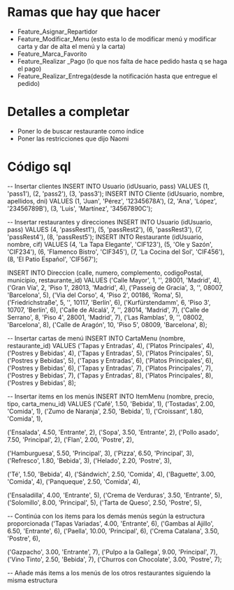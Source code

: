 # Ramas que hay que hacer
* Feature_Asignar_Repartidor
* Feature_Modificar_Menu (esto esta lo de modificar menú y modificar carta y dar de alta el menú y la carta)
* Feature_Marca_Favorito
* Feature_Realizar _Pago (lo que nos falta de hace pedido hasta q se haga el pago)
* Feature_Realizar_Entrega(desde la notificación hasta que entregue el pedido)
# Detalles a completar
* Poner lo de buscar restaurante como índice
* Poner las restricciones que dijo Naomi
# Código sql
-- Insertar clientes
INSERT INTO Usuario (idUsuario, pass) VALUES (1, 'pass1'), (2, 'pass2'), (3, 'pass3');
INSERT INTO Cliente (idUsuario, nombre, apellidos, dni) VALUES 
(1, 'Juan', 'Pérez', '12345678A'),
(2, 'Ana', 'López', '23456789B'),
(3, 'Luis', 'Martínez', '34567890C');

-- Insertar restaurantes y direcciones
INSERT INTO Usuario (idUsuario, pass) VALUES (4, 'passRest1'), (5, 'passRest2'), (6, 'passRest3'), (7, 'passRest4'), (8, 'passRest5');
INSERT INTO Restaurante (idUsuario, nombre, cif) VALUES
(4, 'La Tapa Elegante', 'CIF123'),
(5, 'Ole y Sazón', 'CIF234'),
(6, 'Flamenco Bistro', 'CIF345'),
(7, 'La Cocina del Sol', 'CIF456'),
(8, 'El Patio Español', 'CIF567');

INSERT INTO Direccion (calle, numero, complemento, codigoPostal, municipio, restaurante_id) VALUES
('Calle Mayor', 1, '', 28001, 'Madrid', 4),
('Gran Vía', 2, 'Piso 1', 28013, 'Madrid', 4),
('Passeig de Gracia', 3, '', 08007, 'Barcelona', 5),
('Via del Corso', 4, 'Piso 2', 00186, 'Roma', 5),
('Friedrichstraße', 5, '', 10117, 'Berlín', 6),
('Kurfürstendamm', 6, 'Piso 3', 10707, 'Berlín', 6),
('Calle de Alcalá', 7, '', 28014, 'Madrid', 7),
('Calle de Serrano', 8, 'Piso 4', 28001, 'Madrid', 7),
('Las Ramblas', 9, '', 08002, 'Barcelona', 8),
('Calle de Aragón', 10, 'Piso 5', 08009, 'Barcelona', 8);

-- Insertar cartas de menú
INSERT INTO CartaMenu (nombre, restaurante_id) VALUES
('Tapas y Entradas', 4),
('Platos Principales', 4),
('Postres y Bebidas', 4),
('Tapas y Entradas', 5),
('Platos Principales', 5),
('Postres y Bebidas', 5),
('Tapas y Entradas', 6),
('Platos Principales', 6),
('Postres y Bebidas', 6),
('Tapas y Entradas', 7),
('Platos Principales', 7),
('Postres y Bebidas', 7),
('Tapas y Entradas', 8),
('Platos Principales', 8),
('Postres y Bebidas', 8);

-- Insertar items en los menús
INSERT INTO ItemMenu (nombre, precio, tipo, carta_menu_id) VALUES
('Café', 1.50, 'Bebida', 1),
('Tostadas', 2.00, 'Comida', 1),
('Zumo de Naranja', 2.50, 'Bebida', 1),
('Croissant', 1.80, 'Comida', 1),

('Ensalada', 4.50, 'Entrante', 2),
('Sopa', 3.50, 'Entrante', 2),
('Pollo asado', 7.50, 'Principal', 2),
('Flan', 2.00, 'Postre', 2),

('Hamburguesa', 5.50, 'Principal', 3),
('Pizza', 6.50, 'Principal', 3),
('Refresco', 1.80, 'Bebida', 3),
('Helado', 2.20, 'Postre', 3),

('Té', 1.50, 'Bebida', 4),
('Sándwich', 2.50, 'Comida', 4),
('Baguette', 3.00, 'Comida', 4),
('Panqueque', 2.50, 'Comida', 4),

('Ensaladilla', 4.00, 'Entrante', 5),
('Crema de Verduras', 3.50, 'Entrante', 5),
('Solomillo', 8.00, 'Principal', 5),
('Tarta de Queso', 2.50, 'Postre', 5),

-- Continúa con los items para los demás menús según la estructura proporcionada
('Tapas Variadas', 4.00, 'Entrante', 6),
('Gambas al Ajillo', 6.50, 'Entrante', 6),
('Paella', 10.00, 'Principal', 6),
('Crema Catalana', 3.50, 'Postre', 6),

('Gazpacho', 3.00, 'Entrante', 7),
('Pulpo a la Gallega', 9.00, 'Principal', 7),
('Vino Tinto', 2.50, 'Bebida', 7),
('Churros con Chocolate', 3.00, 'Postre', 7);

-- Añade más items a los menús de los otros restaurantes siguiendo la misma estructura

